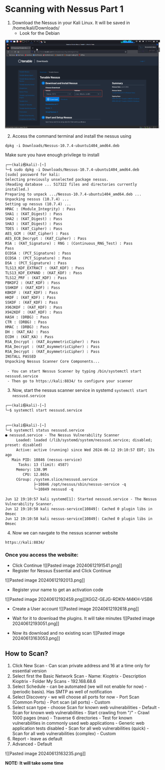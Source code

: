 

# Scanning with Nessus Part 1

1. Download the Nessus in your Kali Linux. It will be saved in /home/kali/Downloads/
	- Look for the Debian

![Alt](../Images/Nessus_Debian.png)

2. Access the command terminal and install the nessus using 

```
dpkg -i Downloads/Nessus-10.7.4-ubuntu1404_amd64.deb
```

Make sure you have enough privilege to install

```
┌──(kali㉿kali)-[~]
└─$ sudo dpkg -i Downloads/Nessus-10.7.4-ubuntu1404_amd64.deb
[sudo] password for kali: 
Selecting previously unselected package nessus.
(Reading database ... 517322 files and directories currently installed.)
Preparing to unpack .../Nessus-10.7.4-ubuntu1404_amd64.deb ...
Unpacking nessus (10.7.4) ...
Setting up nessus (10.7.4) ...
HMAC : (Module_Integrity) : Pass
SHA1 : (KAT_Digest) : Pass
SHA2 : (KAT_Digest) : Pass
SHA3 : (KAT_Digest) : Pass
TDES : (KAT_Cipher) : Pass
AES_GCM : (KAT_Cipher) : Pass
AES_ECB_Decrypt : (KAT_Cipher) : Pass
RSA : (KAT_Signature) : RNG : (Continuous_RNG_Test) : Pass
Pass
ECDSA : (PCT_Signature) : Pass
ECDSA : (PCT_Signature) : Pass
DSA : (PCT_Signature) : Pass
TLS13_KDF_EXTRACT : (KAT_KDF) : Pass
TLS13_KDF_EXPAND : (KAT_KDF) : Pass
TLS12_PRF : (KAT_KDF) : Pass
PBKDF2 : (KAT_KDF) : Pass
SSHKDF : (KAT_KDF) : Pass
KBKDF : (KAT_KDF) : Pass
HKDF : (KAT_KDF) : Pass
SSKDF : (KAT_KDF) : Pass
X963KDF : (KAT_KDF) : Pass
X942KDF : (KAT_KDF) : Pass
HASH : (DRBG) : Pass
CTR : (DRBG) : Pass
HMAC : (DRBG) : Pass
DH : (KAT_KA) : Pass
ECDH : (KAT_KA) : Pass
RSA_Encrypt : (KAT_AsymmetricCipher) : Pass
RSA_Decrypt : (KAT_AsymmetricCipher) : Pass
RSA_Decrypt : (KAT_AsymmetricCipher) : Pass
INSTALL PASSED
Unpacking Nessus Scanner Core Components...

 - You can start Nessus Scanner by typing /bin/systemctl start nessusd.service
 - Then go to https://kali:8834/ to configure your scanner

```

3. Now, start the nessus scanner service in systemd `systemctl start nessusd.service`

```
┌──(kali㉿kali)-[~]
└─$ systemctl start nessusd.service

                                                                                                                                                                                                                   
┌──(kali㉿kali)-[~]
└─$ systemctl status nessusd.service
● nessusd.service - The Nessus Vulnerability Scanner
     Loaded: loaded (/lib/systemd/system/nessusd.service; disabled; preset: disabled)
     Active: active (running) since Wed 2024-06-12 19:10:57 EDT; 13s ago
   Main PID: 10846 (nessus-service)
      Tasks: 13 (limit: 4587)
     Memory: 138.9M
        CPU: 12.865s
     CGroup: /system.slice/nessusd.service
             ├─10846 /opt/nessus/sbin/nessus-service -q
             └─10849 nessusd -q

Jun 12 19:10:57 kali systemd[1]: Started nessusd.service - The Nessus Vulnerability Scanner.
Jun 12 19:10:58 kali nessus-service[10849]: Cached 0 plugin libs in 0msec
Jun 12 19:10:58 kali nessus-service[10849]: Cached 0 plugin libs in 0msec

```

4. Now we can navgate to the nessus scanner website 

```
https://kali:8834/
```

### Once you access the website:

- Click Continue
![[Pasted image 20240612191541.png]]
- Register for Nessus Essential and Click Continue

![[Pasted image 20240612192013.png]]

- Register your name to get an activation code

![[Pasted image 20240612192459.png]]XGGZ-GEJG-RDKN-M4KH-VSB6

- Create a User account
![[Pasted image 20240612192618.png]]

- Wait for it to download the plugins. It will take minutes
![[Pasted image 20240612193051.png]]

- Now its download and no existing scan
![[Pasted image 20240613163053.png]]
## How to Scan?

1. Click New Scan - Can scan private address and 16 at a time only for essential version
2. Select first the Basic Network Scan 
		- Name: Kioptrix
		- Description Kioptrix
		- Folder My Scans
		- 192.168.68.6
3. Select Schedule - can be automated (we will not enable for now) - (periodic basis). Has SMTP as well of notification
4. Select Discovery - we will choose all ports for now
		- Port Scan (Common Ports)
		- Port scan (all ports)
		- Custom
5. Select scan type - choose Scan for known web vulnerabilities
		- Default
		- Scan for known web vulnerabilities
			- Start crawling from "/"
			- Crawl 1000 pages (max)
			- Traverse 6 directories
			- Test for known vulnerabilities in commonly used web applications
			- Generic web application tests disabled
		- Scan for all web vulnerabilities (quick)
		- Scan for all web vulnerabilities (complex)
		- Custom
6. Report - leave as default
7. Advanced - Default

![[Pasted image 20240613163235.png]]

**NOTE: It will take some time**

